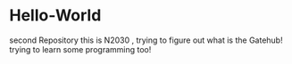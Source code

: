 # Hello-World
second  Repository
this is N2030 , trying to figure out what is the Gatehub!
trying to learn some programming too!
